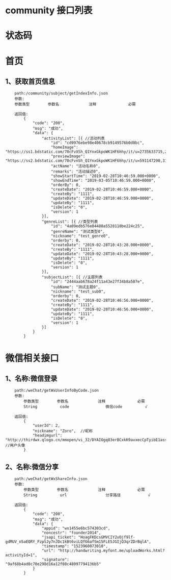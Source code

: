 community 接口列表
==============

# 状态码

# 首页
## 1、获取首页信息
        path:/community/subject/getIndexInfo.json
        参数:
        参数类型		参数名				注释				必需

        返回值:
            {
            	"code": "200",
            	"msg": "成功",
            	"data": {
            		"activityList": [{ //活动列表
            			"id": "cd9976ebe98e40678cb9149576b0d8bc",
            			"homeImage": "https://ss1.bdstatic.com/70cFvXSh_Q1YnxGkpoWK1HF6hhy/it/u=2735633715,2749454924&fm=26&gp=0.jpg",
            			"previewImage": "https://ss2.bdstatic.com/70cFvnSh_Q1YnxGkpoWK1HF6hhy/it/u=591147290,3111555510&fm=26&gp=0.jpg",
            			"actName": "活动名称0",
            			"remarks": "活动描述0",
            			"showStartTime": "2019-02-28T10:46:59.000+0000",
            			"showEndTime": "2019-03-05T10:46:59.000+0000",
            			"orderBy": 0,
            			"createDate": "2019-02-28T10:46:59.000+0000",
            			"createBy": "1111",
            			"updateDate": "2019-02-28T10:46:59.000+0000",
            			"updateBy": "1111",
            			"isDelete": "0",
            			"version": 1
            		}],
            		"genreList": [{ //类型列表
            			"id": "4a09edb576e04488a5528110be224c25",
            			"genreName": "测试类型0",
            			"nickname": "test_genre0",
            			"orderby": 0,
            			"createDate": "2019-02-28T10:43:28.000+0000",
            			"createBy": "1111",
            			"updateDate": "2019-02-28T10:43:28.000+0000",
            			"updateBy": "1111",
            			"isDelete": "0",
            			"version": 1
            		}],
            		"subjectList": [{ //主题列表
            			"id": "2444aab678a24f11a43e27f34b8a507e",
            			"subName": "测试主题0",
            			"nickname": "test_sub0",
            			"orderby": 0,
            			"createDate": "2019-02-28T10:46:56.000+0000",
            			"createBy": "1111",
            			"updateDate": "2019-02-28T10:46:56.000+0000",
            			"updateBy": "1111",
            			"isDelete": "0",
            			"version": 1
            		}]
            	}
            }

# 微信相关接口

##    1、名称:微信登录
        path:/weChat/getWxUserInfoByCode.json
        参数:
            参数类型		参数名				注释				必需
            String		    code				微信code			√

        返回值:
            {
                "userId": 2,
                "nickname": "Zoro",  //昵称
                "headimgurl": "http://thirdwx.qlogo.cn/mmopen/vi_32/DYAIOgq83erBCxkK9avxecCpTyibE1assI9Cib4ibV58TdKnhCjI9NDDIB4aWqFKe09v9aR0UPtvsgZjP6EjvqP9Q/132" //用户头像
            }

##     2、名称:微信分享
        path:/weChat/getWxShareInfo.json
        参数:
            参数类型		参数名				注释				必需
            String		    url				    分享路径			√

        返回值:
            {
                "code": "200",
                "msg": "成功",
                "data": {
                    "appid": "wx1455e6bc574303cd",
                    "noncestr": "founder2014",
                    "jsapi_ticket": "HoagFKDcsGMVCIY2vOjf9lf-gdMUV_n5aEQRY_FzpSJy7nJDc1kBt6viLQfG6afSm15FLE5JGIjQ3qrZDrBqlA",
                    "timestamp": "1523960073010",
                    "url": "http://handwriting.myfont.me/uploadWorks.html?activityId=1",
                    "signature": "9af68b4ad0c70e298d16a12f08c48097794136b5"
                }
            }



